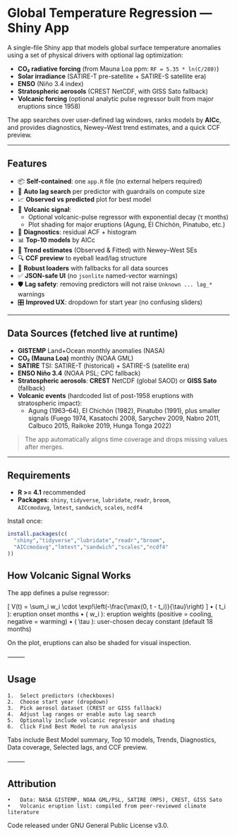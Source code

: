 # Global Temperature Regression — Shiny App

A single-file Shiny app that models global surface temperature anomalies using a set of physical drivers with optional lag optimization:

- **CO₂ radiative forcing** (from Mauna Loa ppm: `RF = 5.35 * ln(C/280)`)
- **Solar irradiance** (SATIRE-T pre-satellite + SATIRE-S satellite era)
- **ENSO** (Niño 3.4 index)
- **Stratospheric aerosols** (CREST NetCDF, with GISS Sato fallback)
- **Volcanic forcing** (optional analytic pulse regressor built from major eruptions since 1958)

The app searches over user-defined lag windows, ranks models by **AICc**, and provides diagnostics, Newey–West trend estimates, and a quick CCF preview.

---

## Features

- 📦 **Self-contained**: one `app.R` file (no external helpers required)
- 🔁 **Auto lag search** per predictor with guardrails on compute size
- 📈 **Observed vs predicted** plot for best model
- 🌋 **Volcanic signal**:
  - Optional volcanic-pulse regressor with exponential decay (τ months)
  - Plot shading for major eruptions (Agung, El Chichón, Pinatubo, etc.)
- 🧪 **Diagnostics**: residual ACF + histogram
- 📊 **Top-10 models** by AICc
- 📐 **Trend estimates** (Observed & Fitted) with Newey–West SEs
- 🔍 **CCF preview** to eyeball lead/lag structure
- 🧰 **Robust loaders** with fallbacks for all data sources
- ✅ **JSON-safe UI** (no `jsonlite` named-vector warnings)
- 🛡️ **Lag safety**: removing predictors will not raise `Unknown ... lag_*` warnings
- 🎛️ **Improved UX**: dropdown for start year (no confusing sliders)

---

## Data Sources (fetched live at runtime)

- **GISTEMP** Land+Ocean monthly anomalies (NASA)
- **CO₂ (Mauna Loa)** monthly (NOAA GML)
- **SATIRE** TSI: SATIRE-T (historical) + SATIRE-S (satellite era)
- **ENSO Niño 3.4** (NOAA PSL; CPC fallback)
- **Stratospheric aerosols**: **CREST** NetCDF (global SAOD) or **GISS Sato** (fallback)
- **Volcanic events** (hardcoded list of post-1958 eruptions with stratospheric impact):
  - Agung (1963–64), El Chichón (1982), Pinatubo (1991), plus smaller signals (Fuego 1974, Kasatochi 2008, Sarychev 2009, Nabro 2011, Calbuco 2015, Raikoke 2019, Hunga Tonga 2022)

> The app automatically aligns time coverage and drops missing values after merges.

---

## Requirements

- **R >= 4.1** recommended  
- **Packages**: `shiny`, `tidyverse`, `lubridate`, `readr`, `broom`,  
  `AICcmodavg`, `lmtest`, `sandwich`, `scales`, `ncdf4`

Install once:

```r
install.packages(c(
  "shiny","tidyverse","lubridate","readr","broom",
  "AICcmodavg","lmtest","sandwich","scales","ncdf4"
))
```

## How Volcanic Signal Works

The app defines a pulse regressor:

[
V(t) = \sum_i w_i \cdot \exp!\left(-\frac{\max(0, t - t_i)}{\tau}\right)
]
	•	( t_i ): eruption onset months
	•	( w_i ): eruption weights (positive = cooling, negative = warming)
	•	( \tau ): user-chosen decay constant (default 18 months)

On the plot, eruptions can also be shaded for visual inspection.

⸻

## Usage
	1.	Select predictors (checkboxes)
	2.	Choose start year (dropdown)
	3.	Pick aerosol dataset (CREST or GISS fallback)
	4.	Adjust lag ranges or enable auto lag search
	5.	Optionally include volcanic regressor and shading
	6.	Click Find Best Model to run analysis

Tabs include Best Model summary, Top 10 models, Trends, Diagnostics, Data coverage, Selected lags, and CCF preview.

⸻

## Attribution
	•	Data: NASA GISTEMP, NOAA GML/PSL, SATIRE (MPS), CREST, GISS Sato
	•	Volcanic eruption list: compiled from peer-reviewed climate literature

Code released under GNU General Public License v3.0.
